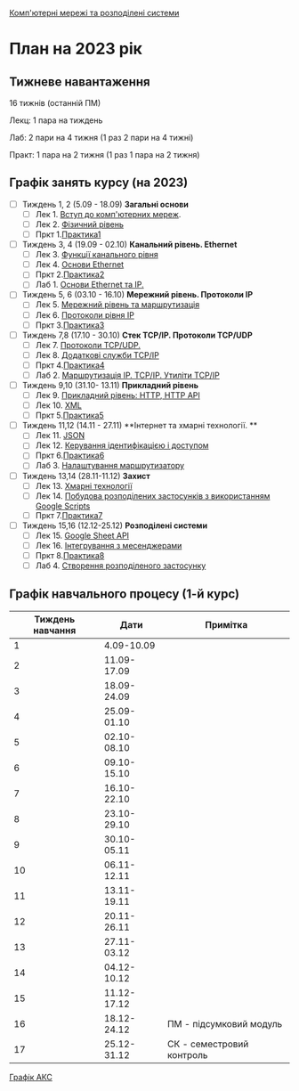 [Комп'ютерні мережі та розподілені системи](https://github.com/pupenasan/cmputernetwork)

# План на 2023 рік

## Тижневе навантаження

16 тижнів (останній ПМ)

Лекц: 1 пара на тиждень

Лаб:  2 пари на 4 тижня (1 раз 2 пари на 4 тижні)

Практ: 1 пара на 2 тижня (1 раз 1 пара на 2 тижня)

## Графік занять курсу (на 2023)

- [ ] Тиждень 1, 2 (5.09 - 18.09) **Загальні основи**
  - [ ] Лек 1. [Вступ до комп'ютерних мереж](lec/1.md).
  - [ ] Лек 2. [Фізичний рівень](lec/2.md) 
  - [ ] Пркт 1.[Практика1](prac/1.md)
- [ ] Тиждень 3, 4  (19.09 - 02.10) **Канальний рівень. Ethernet**
  - [ ] Лек 3. [Функції канального рівня](lec/3.md)
  - [ ] Лек 4. [Основи Ethernet](lec/4.md)
  - [ ] Пркт 2.[Практика2](prac/2.md)
  - [ ] Лаб 1. [Основи Ethernet та IP.](lab/1.md)
- [ ] Тиждень 5, 6  (03.10 - 16.10) **Мережний рівень. Протоколи IP** 
  - [ ] Лек 5. [Мережний рівень та маршрутизація](lec/5.md)
  - [ ] Лек 6. [Протоколи рівня IP](lec/6.md)
  - [ ] Пркт 3.[Практика3](prac/3.md)
- [ ] Тиждень 7,8 (17.10 - 30.10) **Стек TCP/IP. Протоколи TCP/UDP**
  - [ ] Лек 7. [Протоколи TCP/UDP.](lec/7.md) 
  - [ ] Лек 8. [Додаткові служби TCP/IP](lec/8.md)
  - [ ] Пркт 4.[Практика4](prac/4.md)
  - [ ] Лаб 2. [Маршрутизація IP. TCP/IP. Утиліти TCP/IP](lab/2.md) 
- [ ] Тиждень 9,10 (31.10- 13.11) **Прикладний рівень**
  - [ ] Лек 9. [Прикладний рівень: HTTP, HTTP API](lec/9.md) 
  - [ ] Лек 10. [XML](lec/10.md)
  - [ ] Пркт 5.[Практика5](prac/5.md)
- [ ] Тиждень 11,12 (14.11 - 27.11) **Інтернет та хмарні технології. **
  - [ ] Лек 11. [JSON](lec/11.md)
  - [ ] Лек 12. [Керування ідентифікацією і доступом](lec/12.md)
  - [ ] Пркт 6.[Практика6](prac/6.md)
  - [ ] Лаб 3. [Налаштування маршрутизатору](lab/3.md)
- [ ] Тиждень 13,14 (28.11-11.12) **Захист**
  - [ ] Лек 13. [Хмарні технології](lec/13.md)
  - [ ] Лек 14. [Побудова розподілених застосунків з використанням Google Scripts](lec/14.md)
  - [ ] Пркт 7.[Практика7](prac/7.md)
- [ ] Тиждень 15,16 (12.12-25.12) **Розподілені системи**
  - [ ] Лек 15. [Google Sheet API](lec/15.md)
  - [ ] Лек 16. [Інтегрування з месенджерами](lec/16.md)
  - [ ] Пркт 8.[Практика8](prac/8.md)
  - [ ] Лаб 4. [Створення розподіленого застосунку](lab/4.md)

## Графік навчального процесу (1-й курс)

| Тиждень навчання | Дати        | Примітка                  |
| ---------------- | ----------- | ------------------------- |
| 1                | 4.09-10.09  |                           |
| 2                | 11.09-17.09 |                           |
| 3                | 18.09-24.09 |                           |
| 4                | 25.09-01.10 |                           |
| 5                | 02.10-08.10 |                           |
| 6                | 09.10-15.10 |                           |
| 7                | 16.10-22.10 |                           |
| 8                | 23.10-29.10 |                           |
| 9                | 30.10-05.11 |                           |
| 10               | 06.11-12.11 |                           |
| 11               | 13.11-19.11 |                           |
| 12               | 20.11-26.11 |                           |
| 13               | 27.11-03.12 |                           |
| 14               | 04.12-10.12 |                           |
| 15               | 11.12-17.12 |                           |
| 16               | 18.12-24.12 | ПМ - підсумковий модуль   |
| 17               | 25.12-31.12 | СК - семестровий контроль |

[Графік АКС](https://drive.google.com/file/d/1IzYxrJ4R5OqNKv5__JS-NT-Bt415y4iM/view)